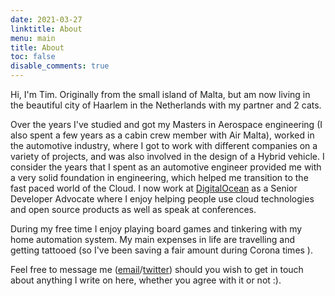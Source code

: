 ```yaml
---
date: 2021-03-27
linktitle: About
menu: main
title: About
toc: false
disable_comments: true
---
```


Hi, I'm Tim. Originally from the small island of Malta, but am now living in the beautiful city of Haarlem in the Netherlands with my partner and 2 cats.

Over the years I've studied and got my Masters in Aerospace engineering (I also spent a few years as a cabin crew member with Air Malta), worked in the automotive industry, where I got to work with different companies on a variety of projects, and was also involved in the design of a Hybrid vehicle. I consider the years that I spent as an automotive engineer provided me with a very solid foundation in engineering, which helped me transition to the fast paced world of the Cloud. I now work at [DigitalOcean](https://www.digitalocean.com/) as a Senior Developer Advocate where I enjoy helping people use cloud technologies and open source products as well as speak at conferences.

During my free time I enjoy playing board games and tinkering with my home automation system. My main expenses in life are travelling and getting tattooed (so I've been saving a fair amount during Corona times ).

Feel free to message me ([email](mailto:tim@timothymamo.com)/[twitter](https://twitter.com/timothy_mamo)) should you wish to get in touch about anything I write on here, whether you agree with it or not :).